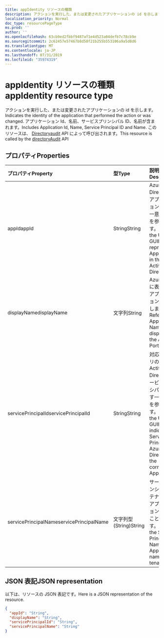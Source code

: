 ```yaml
---
title: appIdentity リソースの種類
description: アクションを実行した、または変更されたアプリケーションの id を示します。 アプリケーション Id、名前、サービスプリンシパル ID、名前が含まれます。 このリソースは、directoryAudit API によって呼び出されます。
localization_priority: Normal
doc_type: resourcePageType
ms.prod: ''
author: ''
ms.openlocfilehash: 63cb9ed2fbbf9487af1e4d523a04defb7c78cb9e
ms.sourcegitcommit: 2c62457e57467b8d50f21b255b553106a9a5d8d6
ms.translationtype: MT
ms.contentlocale: ja-JP
ms.lasthandoff: 07/31/2019
ms.locfileid: "35974319"
---
```

# <a name="appidentity-resource-type"></a><span data-ttu-id="e16d8-105">appIdentity リソースの種類</span><span class="sxs-lookup"><span data-stu-id="e16d8-105">appIdentity resource type</span></span>
<span data-ttu-id="e16d8-106">アクションを実行した、または変更されたアプリケーションの id を示します。</span><span class="sxs-lookup"><span data-stu-id="e16d8-106">Indicates the identity of the application that performed the action or was changed.</span></span> <span data-ttu-id="e16d8-107">アプリケーション Id、名前、サービスプリンシパル ID、名前が含まれます。</span><span class="sxs-lookup"><span data-stu-id="e16d8-107">Includes Application Id, Name, Service Principal ID and Name.</span></span> <span data-ttu-id="e16d8-108">このリソースは、 [Directoryaudit](../api/directoryaudit-get.md) API によって呼び出されます。</span><span class="sxs-lookup"><span data-stu-id="e16d8-108">This resource is called by the [directoryAudit](../api/directoryaudit-get.md) API</span></span>


## <a name="properties"></a><span data-ttu-id="e16d8-109">プロパティ</span><span class="sxs-lookup"><span data-stu-id="e16d8-109">Properties</span></span>
| <span data-ttu-id="e16d8-110">プロパティ</span><span class="sxs-lookup"><span data-stu-id="e16d8-110">Property</span></span>     | <span data-ttu-id="e16d8-111">型</span><span class="sxs-lookup"><span data-stu-id="e16d8-111">Type</span></span>   |<span data-ttu-id="e16d8-112">説明</span><span class="sxs-lookup"><span data-stu-id="e16d8-112">Description</span></span>|
|:---------------|:--------|:----------|
|<span data-ttu-id="e16d8-113">appId</span><span class="sxs-lookup"><span data-stu-id="e16d8-113">appId</span></span>|<span data-ttu-id="e16d8-114">String</span><span class="sxs-lookup"><span data-stu-id="e16d8-114">String</span></span>|<span data-ttu-id="e16d8-115">Azure Active Directory でのアプリケーション ID を表す一意の GUID を参照します。</span><span class="sxs-lookup"><span data-stu-id="e16d8-115">Refers to the Unique GUID representing Application Id in the Azure Active Directory.</span></span>|
|<span data-ttu-id="e16d8-116">displayName</span><span class="sxs-lookup"><span data-stu-id="e16d8-116">displayName</span></span>|<span data-ttu-id="e16d8-117">文字列</span><span class="sxs-lookup"><span data-stu-id="e16d8-117">String</span></span>|<span data-ttu-id="e16d8-118">Azure Portal に表示されるアプリケーション名を参照します。</span><span class="sxs-lookup"><span data-stu-id="e16d8-118">Refers to the Application Name displayed in the Azure Portal.</span></span>|
|<span data-ttu-id="e16d8-119">servicePrincipalId</span><span class="sxs-lookup"><span data-stu-id="e16d8-119">servicePrincipalId</span></span>|<span data-ttu-id="e16d8-120">String</span><span class="sxs-lookup"><span data-stu-id="e16d8-120">String</span></span>|<span data-ttu-id="e16d8-121">対応するアプリの Azure Active Directory でサービスプリンシパル Id を示す一意の GUID を参照します。</span><span class="sxs-lookup"><span data-stu-id="e16d8-121">Refers to the Unique GUID indicating Service Principal Id in Azure Active Directory for the corresponding App.</span></span>|
|<span data-ttu-id="e16d8-122">servicePrincipalName</span><span class="sxs-lookup"><span data-stu-id="e16d8-122">servicePrincipalName</span></span>|<span data-ttu-id="e16d8-123">文字列型 (String)</span><span class="sxs-lookup"><span data-stu-id="e16d8-123">String</span></span>|<span data-ttu-id="e16d8-124">サービスプリンシパル名がテナント内のアプリケーション名であることを示します。</span><span class="sxs-lookup"><span data-stu-id="e16d8-124">Refers to the Service Principal Name is the Application name in the tenant.</span></span> |

## <a name="json-representation"></a><span data-ttu-id="e16d8-125">JSON 表記</span><span class="sxs-lookup"><span data-stu-id="e16d8-125">JSON representation</span></span>

<span data-ttu-id="e16d8-126">以下は、リソースの JSON 表記です。</span><span class="sxs-lookup"><span data-stu-id="e16d8-126">Here is a JSON representation of the resource.</span></span>

<!-- {
  "blockType": "resource",
  "optionalProperties": [

  ],
  "@odata.type": "microsoft.graph.appIdentity"
}-->

```json
{
  "appId": "String",
  "displayName": "String",
  "servicePrincipalId": "String",
  "servicePrincipalName": "String"
}

```

<!-- uuid: 8fcb5dbc-d5aa-4681-8e31-b001d5168d79
2015-10-25 14:57:30 UTC -->
<!-- {
  "type": "#page.annotation",
  "description": "appIdentity resource",
  "keywords": "",
  "section": "documentation",
  "tocPath": ""
}-->
